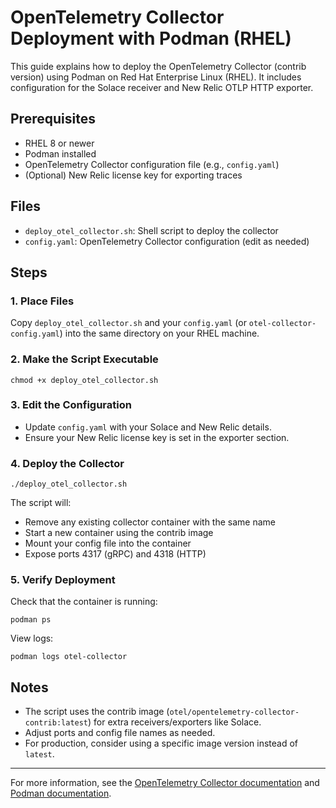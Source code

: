 # OpenTelemetry Collector Deployment with Podman (RHEL)

This guide explains how to deploy the OpenTelemetry Collector (contrib version) using Podman on Red Hat Enterprise Linux (RHEL). It includes configuration for the Solace receiver and New Relic OTLP HTTP exporter.

## Prerequisites
- RHEL 8 or newer
- Podman installed
- OpenTelemetry Collector configuration file (e.g., `config.yaml`)
- (Optional) New Relic license key for exporting traces

## Files
- `deploy_otel_collector.sh`: Shell script to deploy the collector
- `config.yaml`: OpenTelemetry Collector configuration (edit as needed)

## Steps

### 1. Place Files
Copy `deploy_otel_collector.sh` and your `config.yaml` (or `otel-collector-config.yaml`) into the same directory on your RHEL machine.

### 2. Make the Script Executable
```
chmod +x deploy_otel_collector.sh
```

### 3. Edit the Configuration
- Update `config.yaml` with your Solace and New Relic details.
- Ensure your New Relic license key is set in the exporter section.

### 4. Deploy the Collector
```
./deploy_otel_collector.sh
```

The script will:
- Remove any existing collector container with the same name
- Start a new container using the contrib image
- Mount your config file into the container
- Expose ports 4317 (gRPC) and 4318 (HTTP)

### 5. Verify Deployment
Check that the container is running:
```
podman ps
```

View logs:
```
podman logs otel-collector
```

## Notes
- The script uses the contrib image (`otel/opentelemetry-collector-contrib:latest`) for extra receivers/exporters like Solace.
- Adjust ports and config file names as needed.
- For production, consider using a specific image version instead of `latest`.

---

For more information, see the [OpenTelemetry Collector documentation](https://opentelemetry.io/docs/collector/) and [Podman documentation](https://podman.io/getting-started/).
